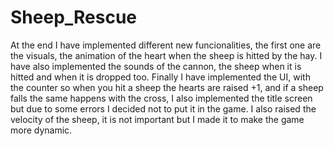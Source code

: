 # Sheep_Rescue
At the end I have implemented different new funcionalities, the first one are the visuals, the animation of the heart when the sheep is hitted by the hay.
I have also implemented the sounds of the cannon, the sheep when it is hitted and when it is dropped too.
Finally I have implemented the UI, with the counter so when you hit a sheep the hearts are raised +1, and if a sheep falls the same happens with the cross, I also implemented the title screen but due to some errors I decided not to put it in the game.
I also raised the velocity of the sheep, it is not important but I made it to make the game more dynamic.
